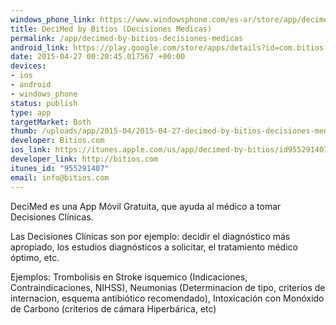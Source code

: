 ```yaml
--- 
windows_phone_link: https://www.windowsphone.com/es-ar/store/app/decimed-by-bitios/f5782221-dccc-4d32-9c62-c8c2eca48397
title: DeciMed by Bitios (Decisiones Medicas)
permalink: /app/decimed-by-bitios-decisiones-medicas
android_link: https://play.google.com/store/apps/details?id=com.bitios.decimed&hl=es-419
date: 2015-04-27 00:20:45.017567 +00:00
devices: 
- ios
- android
- windows_phone
status: publish
type: app
targetMarket: Both
thumb: /uploads/app/2015-04/2015-04-27-decimed-by-bitios-decisiones-medicas.png
developer: Bitios.com
ios_link: https://itunes.apple.com/us/app/decimed-by-bitios/id955291407?l=es
developer_link: http://bitios.com
itunes_id: "955291407"
email: info@bitios.com
---
```


DeciMed es una App Móvil Gratuita, que ayuda al médico a tomar Decisiones Clínicas.

Las Decisiones Clínicas son por ejemplo: decidir el diagnóstico más apropiado, los estudios diagnósticos a solicitar, el tratamiento médico óptimo, etc.

Ejemplos: Trombolisis en Stroke isquemico (Indicaciones, Contraindicaciones, NIHSS), Neumonias (Determinacion de tipo, criterios de internacion, esquema antibiótico recomendado), Intoxicación con Monóxido de Carbono (criterios de cámara Hiperbárica, etc)
